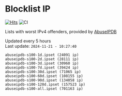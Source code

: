 # Blocklist IP

[![Hits](https://hits.seeyoufarm.com/api/count/incr/badge.svg?url=https%3A%2F%2Fgithub.com%2Fborestad%2Fblocklist-ip%2F&count_bg=%2379C83D&title_bg=%23555555&icon=&icon_color=%23E7E7E7&title=hits&edge_flat=false)](https://hits.seeyoufarm.com)  ![CI](https://img.shields.io/github/workflow/status/borestad/blocklist-ip/CI?style=flat-square)

Lists with worst IPv4 offenders, provided by [AbuseIPDB](https://www.abuseipdb.com/)

<!-- FOOTER-PLACEHOLDER -->
Updated every 5 hours<br>
Last update: `2024-11-21 - 10:27:40`
```
abuseipdb-s100-1d.ipset (24091 ip)
abuseipdb-s100-2d.ipset (28111 ip)
abuseipdb-s100-3d.ipset (30960 ip)
abuseipdb-s100-7d.ipset (39424 ip)
abuseipdb-s100-30d.ipset (71065 ip)
abuseipdb-s100-60d.ipset (108155 ip)
abuseipdb-s100-90d.ipset (134058 ip)
abuseipdb-s100-120d.ipset (157523 ip)
abuseipdb-s100-all.ipset (701163 ip)
```
